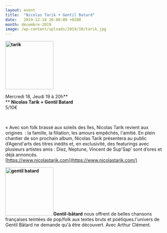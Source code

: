 ```yaml
---
layout: event
title:  "Nicolas Tarik + Gentil Batard"
date:   2019-12-18 20:00:00 +0200
month: décembre-2019
image: /wp-content/uploads/2019/10/tarik.jpg
---
```

**<img class=" size-thumbnail wp-image-7122 alignleft" src="http://localhost/wpagendarts/wp-content/uploads/2019/10/tarik.jpg?w=150" alt="tarik" width="150" height="150" srcset="http://localhost/wpagendarts/wp-content/uploads/2019/10/tarik.jpg 960w, http://localhost/wpagendarts/wp-content/uploads/2019/10/tarik-300x300.jpg 300w, http://localhost/wpagendarts/wp-content/uploads/2019/10/tarik-150x150.jpg 150w, http://localhost/wpagendarts/wp-content/uploads/2019/10/tarik-768x768.jpg 768w" sizes="(max-width: 150px) 100vw, 150px" />**

Mercredi 18, Jeudi 19 à 20h**  
** **Nicolas Tarik + Gentil Batard**<span style="font-weight:400;"><br /> </span><span style="font-weight:400;">5/10€</span>

<span style="font-weight:400;"> </span>

« Avec son folk brassé aux soleils des îles, Nicolas Tarik revient aux origines  : la famille, la filiation, les amours empêchés, l'amitié. En plein chantier de son prochain album, Nicolas Tarik présentera au public d’Agend'arts des titres inédits et, en exclusivité, des featurings avec plusieurs artistes amis : Diez, Neptune, Vincent de Sup'Sap’ sont d’ores et déjà annoncés.  
[https://www.nicolastarik.com](https://www.nicolastarik.com/)  


**<img class="alignleft size-thumbnail wp-image-7218" src="http://localhost/wpagendarts/wp-content/uploads/2019/10/gentil-batard.jpg?w=150" alt="gentil batard" width="150" height="150" srcset="http://localhost/wpagendarts/wp-content/uploads/2019/10/gentil-batard.jpg 320w, http://localhost/wpagendarts/wp-content/uploads/2019/10/gentil-batard-300x300.jpg 300w, http://localhost/wpagendarts/wp-content/uploads/2019/10/gentil-batard-150x150.jpg 150w" sizes="(max-width: 150px) 100vw, 150px" />Gentil-bâtard** <span style="font-weight:400;">nous offrent de belles chansons françaises teintées de pop/folk aux textes bruts et poétiques.l'univers de Gentil Bâtard ne demande qu'à être découvert. Avec Arthur Clément.</span>